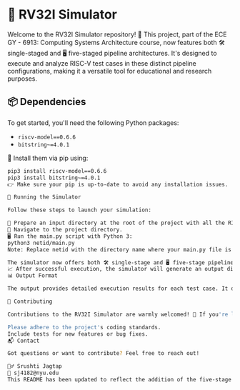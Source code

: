 # 🚀 RV32I Simulator

Welcome to the RV32I Simulator repository! 🌟 This project, part of the ECE GY - 6913: Computing Systems Architecture course, now features both 🛠️ single-staged and 🖥️ five-staged pipeline architectures. It's designed to execute and analyze RISC-V test cases in these distinct pipeline configurations, making it a versatile tool for educational and research purposes.

## 📦 Dependencies

To get started, you'll need the following Python packages:

- `riscv-model==0.6.6`
- `bitstring~=4.0.1`

🔧 Install them via pip using:

```sh
pip3 install riscv-model==0.6.6
pip3 install bitstring~=4.0.1
👉 Make sure your pip is up-to-date to avoid any installation issues.

🚀 Running the Simulator

Follow these steps to launch your simulation:

📁 Prepare an input directory at the root of the project with all the RISC-V test cases you want to simulate.
🧭 Navigate to the project directory.
🖥️ Run the main.py script with Python 3:
python3 netid/main.py
Note: Replace netid with the directory name where your main.py file is located.

The simulator now offers both 🛠️ single-stage and 🖥️ five-stage pipeline simulations. Choose your preferred mode when prompted or via a command-line argument.
📈 After successful execution, the simulator will generate an output directory with the results for each test case.
📊 Output Format

The output provides detailed execution results for each test case. It demonstrates the inner workings of the chosen pipeline architecture (single-stage or five-stage) in a RISC-V processor.

👐 Contributing

Contributions to the RV32I Simulator are warmly welcomed! 🤝 If you're looking to contribute:

Please adhere to the project's coding standards.
Include tests for new features or bug fixes.
📬 Contact

Got questions or want to contribute? Feel free to reach out!

🙋‍♂️ Srushti Jagtap
📧 sj4182@nyu.edu
This README has been updated to reflect the addition of the five-stage pipeline architecture, enhancing the original single-stage pipeline functionality.





